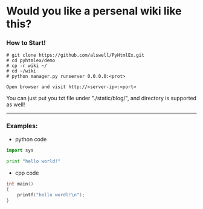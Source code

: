 # Would you like a persenal wiki like this?
### How to Start!

```
# git clone https://github.com/alswell/PyHtmlEx.git
# cd pyhtmlex/demo
# cp -r wiki ~/
# cd ~/wiki
# python manager.py runserver 0.0.0.0:<prot>

Open browser and visit http://<server-ip>:<port>
```
You can just put you txt file under "./static/blog/", and directory is supported as well!
* * *
### Examples:
- python code
``` py
import sys

print "hello world!"
```
- cpp code
``` cpp
int main()
{
    printf("hello wordl!\n");
}
```
